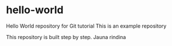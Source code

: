 # hello-world
Hello World repository for Git tutorial
This is an example repository

This repository is built step by step.
Jauna rindina

